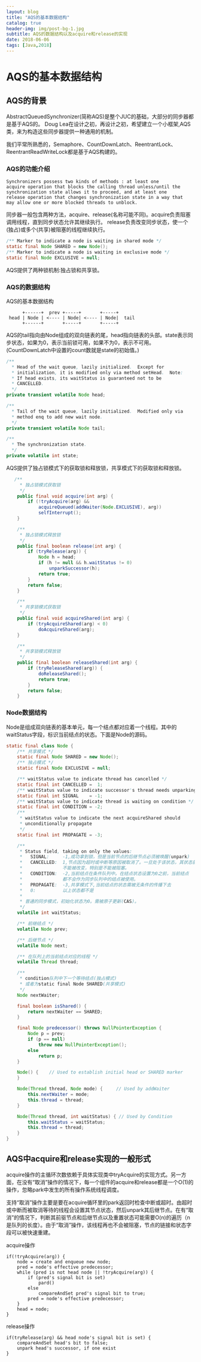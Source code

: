 ```yaml
---
layout: blog
title: "AQS的基本数据结构"
catalog: true
header-img: img/post-bg-1.jpg
subtitle: AQS的数据结构以及acquire和release的实现
date: 2018-06-06
tags: [Java,2018]
---
```

# AQS的基本数据结构

## AQS的背景

AbstractQueuedSynchronizer(简称AQS)是整个JUC的基础，大部分的同步器都是基于AQS的。
Doug Lea在设计之初，再设计之初，希望建立一个小框架,AQS类，来为构造这些同步器提供一种通用的机制。

我们平常所熟悉的，Semaphore、CountDownLatch、ReentrantLock、ReentrantReadWriteLock都是基于AQS构建的。

### AQS的功能介绍

```text
Synchronizers possess two kinds of methods : at least one
acquire operation that blocks the calling thread unless/until the
synchronization state allows it to proceed, and at least one
release operation that changes synchronization state in a way that
may allow one or more blocked threads to unblock.
```

同步器一般包含两种方法，acquire、release(名称可能不同)。acquire负责阻塞调用线程，直到同步状态允许其继续执行。
release负责改变同步状态，使一个(独占)或多个(共享)被阻塞的线程继续执行。

```java
/** Marker to indicate a node is waiting in shared mode */
static final Node SHARED = new Node();
/** Marker to indicate a node is waiting in exclusive mode */
static final Node EXCLUSIVE = null;
```

AQS提供了两种锁机制:独占锁和共享锁。

### AQS的数据结构

AQS的基本数据结构

```text
      +------+  prev +-----+       +-----+
 head | Node | <---- | Node| <---- | Node|  tail
      +------+       +-----+       +-----+
```

AQS的tail指向由Node组成的双向链表的尾，head指向链表的头部。state表示同步状态，如果为0，表示当前锁可用，如果不为0，表示不可用。(CountDownLatch中设置的count数就是state的初始值。)

```java
/**
  * Head of the wait queue, lazily initialized.  Except for
  * initialization, it is modified only via method setHead.  Note:
  * If head exists, its waitStatus is guaranteed not to be
  * CANCELLED.
  */
private transient volatile Node head;

/**
  * Tail of the wait queue, lazily initialized.  Modified only via
  * method enq to add new wait node.
  */
private transient volatile Node tail;

/**
  * The synchronization state.
  */
private volatile int state;
```

AQS提供了独占锁模式下的获取锁和释放锁，共享模式下的获取锁和释放锁。

```java
   /**
     * 独占锁模式获取锁
     */
    public final void acquire(int arg) {
        if (!tryAcquire(arg) &&
            acquireQueued(addWaiter(Node.EXCLUSIVE), arg))
            selfInterrupt();
    }

    /**
     * 独占锁模式释放锁
     */
    public final boolean release(int arg) {
        if (tryRelease(arg)) {
            Node h = head;
            if (h != null && h.waitStatus != 0)
                unparkSuccessor(h);
            return true;
        }
        return false;
    }

    /**
     * 共享锁模式获取锁
     */
    public final void acquireShared(int arg) {
        if (tryAcquireShared(arg) < 0)
            doAcquireShared(arg);
    }

    /**
     * 共享锁模式释放锁
     */
    public final boolean releaseShared(int arg) {
        if (tryReleaseShared(arg)) {
            doReleaseShared();
            return true;
        }
        return false;
    }
```

### Node数据结构

Node是组成双向链表的基本单元，每一个结点都对应着一个线程。其中的waitStatus字段，标识当前结点的状态。下面是Node的源码。

```java
static final class Node {
    /** 共享模式 */
    static final Node SHARED = new Node();
    /** 独占模式 */
    static final Node EXCLUSIVE = null;

    /** waitStatus value to indicate thread has cancelled */
    static final int CANCELLED =  1;
    /** waitStatus value to indicate successor's thread needs unparking */
    static final int SIGNAL    = -1;
    /** waitStatus value to indicate thread is waiting on condition */
    static final int CONDITION = -2;
    /**
     * waitStatus value to indicate the next acquireShared should
     * unconditionally propagate
     */
    static final int PROPAGATE = -3;

    /**
     * Status field, taking on only the values:
     *   SIGNAL:     -1,成功拿到锁，但是当前节点的后继节点必须被唤醒(unpark)
     *   CANCELLED:  1,节点因为超时或中断等原因被取消了。一旦处于该状态，其状态就
     *               不能被改变，特别是不能被阻塞。
     *   CONDITION:  -2,当前结点在条件队列中。在结点状态设置为0之前，当前结点
     *               都不会作为同步队列中的结点被使用。
     *   PROPAGATE:  -3,共享模式下,当前结点的状态需被无条件的传播下去
     *   0:          以上状态都不是
     *
     * 普通的同步模式，初始化状态为0。需被原子更新(CAS)。
     */
    volatile int waitStatus;

    /** 前继结点 */
    volatile Node prev;

    /** 后继节点 */
    volatile Node next;

    /** 在队列上的当前结点对应的线程 */
    volatile Thread thread;

    /**
     * condition队列中下一个等待结点(独占模式)
     * 或者为static final Node SHARED(共享模式)
     */
    Node nextWaiter;

    final boolean isShared() {
        return nextWaiter == SHARED;
    }

    final Node predecessor() throws NullPointerException {
        Node p = prev;
        if (p == null)
            throw new NullPointerException();
        else
            return p;
    }

    Node() {    // Used to establish initial head or SHARED marker
    }

    Node(Thread thread, Node mode) {     // Used by addWaiter
        this.nextWaiter = mode;
        this.thread = thread;
    }

    Node(Thread thread, int waitStatus) { // Used by Condition
        this.waitStatus = waitStatus;
        this.thread = thread;
    }
}
```

## AQS中acquire和release实现的一般形式

acquire操作的主循环次数依赖于具体实现类中tryAcquire的实现方式。另一方面，在没有“取消”操作的情况下，每一个组件的acquire和release都是一个O(1)的操作，忽略park中发生的所有操作系统线程调度。

支持“取消”操作主要是要在acquire循环里的park返回时检查中断或超时。由超时或中断而被取消等待的线程会设置其节点状态，然后unpark其后继节点。在有“取消”的情况下，判断其前驱节点和后继节点以及重置状态可能需要O(n)的遍历（n是队列的长度）。由于“取消”操作，该线程再也不会被阻塞，节点的链接和状态字段可以被快速重建。

acquire操作

```text
if(!tryAcquire(arg)) {
    node = create and enqueue new node;
    pred = node's effective predecessor;
    while (pred is not head node || !tryAcquire(arg)) {
        if (pred's signal bit is set)
            pard()
        else
            compareAndSet pred's signal bit to true;
        pred = node's effective predecessor;
    }
    head = node;
}
```

release操作

```text
if(tryRelease(arg) && head node's signal bit is set) {
    compareAndSet head's bit to false;
    unpark head's successor, if one exist
}
```
